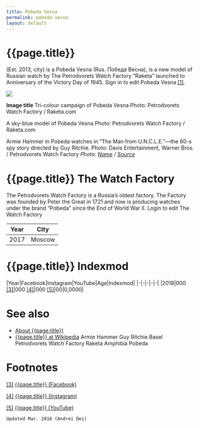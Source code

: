 ```yaml
---
title: Pobeda Vesna
permalink: pobeda-vesna
layout: default
---
```


# {{page.title}}

(Est. 2013, city) is a
Pobeda Vesna (Rus. Победа Весна), is a new model of Russian watch by The Petrodvorets Watch Factory “Raketa” launched to Anniversary of the Victory Day of 1945. Sign in to edit Pobeda Vesna <span id="a1">[\[1\]](#f1)</span>.

![](/encyclopedia/images/image-name.jpg)

**Image title**
Tri-colour campaign of Pobeda Vesna
Photo: Petrodvorets Watch Factory / Raketa.com

A sky-blue model of Pobeda Vesna
Photo: Petrodvorets Watch Factory / Raketa.com

Armie Hammer in Pobeda watches in “The Man from U.N.C.L.E.”—the 60-s spy story directed by Guy Ritchie. Photo: Davis Entertainment, Warner Bros. / Petrodvorets Watch Factory
*Photo: [Name](index) / [Source](index)*

# {{page.title}} The Watch Factory
The Petrodvorets Watch Factory is a Russia’s oldest factory.  The Factory was founded by Peter the Great in 1721 and now is producing watches under the brand “Pobeda” since the End of World War II. Login to edit The Watch Factory


|Year|City|
|-|-|
|2017|Moscow|

# {{page.title}} Indexmod

|Year|Facebook|Instagram|YouTube|Age|Indexmod|
|-|-|-|-|-|
|2018|000 <span id="a3">[\[3\]](#f3)</span>|000 <span id="a4">[\[4\]](#f4)</span>|000 <span id="a5">[\[5\]](#f5)</span>|00|0,0000|


# See also

+ [About {{page.title}}](index)
+ [{{page.title}} at Wikipedia](index)
Armie Hammer
Guy Ritchie
Basel
Petrodvorets Watch Factory
Raketa Amphibia
Pobeda

# Footnotes

[[3]](#a3) <span id="f3"></span> [{{page.title}} (Facebook)](index)

[[4]](#a4) <span id="f4"></span> [{{page.title}} (Instagram)](index)

[[5]](#a5) <span id="f5"></span> [{{page.title}} (YouTube)](index)

`Updated Mar. 2018 (Andrei Dei)`
